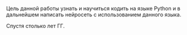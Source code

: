 Цель данной работы узнать и научиться кодить на языке Python и в дальнейшем написать нейросеть с использованием данного языка.


Спустя столько лет ГГ.
